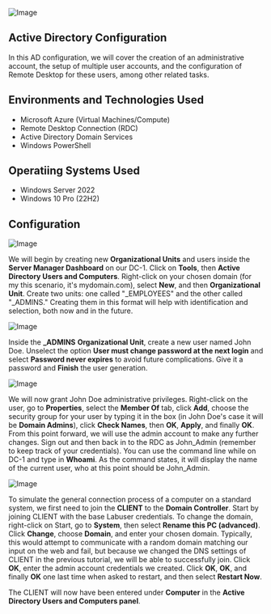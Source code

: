 ![Image](https://i.imgur.com/I4b2apl.png)

## Active Directory Configuration 
In this AD configuration, we will cover the creation of an administrative account, the setup of multiple user accounts, and the configuration of Remote Desktop for these users, among other related tasks.

## Environments and Technologies Used 

- Microsoft Azure (Virtual Machines/Compute)
- Remote Desktop Connection (RDC)
- Active Directory Domain Services
- Windows PowerShell

## Operatiing Systems Used

- Windows Server 2022
- Windows 10 Pro (22H2)

## Configuration

![Image](https://i.imgur.com/xGh03cZ.png)

We will begin by creating new **Organizational Units** and users inside the **Server Manager Dashboard** on our DC-1. Click on **Tools**, then **Active Directory Users and Computers**. Right-click on your chosen domain (for my this scenario, it's mydomain.com), select **New**, and then **Organizational Unit**. Create two units: one called "_EMPLOYEES" and the other called "_ADMINS." Creating them in this format will help with identification and selection, both now and in the future. 

![Image](https://i.imgur.com/yt5loj4.png)

Inside the **_ADMINS** **Organizational Unit**, create a new user named John Doe. Unselect the option **User must change password at the next login** and select **Password never expires** to avoid future complications. Give it a password and **Finish** the user generation.

![Image](https://i.imgur.com/WBbwsj6.png)

We will now grant John Doe administrative privileges. Right-click on the user, go to **Properties**, select the **Member Of** tab, click **Add**, choose the security group for your user by typing it in the box (in John Doe's case it will be **Domain Admins**), click **Check Names**, then **OK**, **Apply**, and finally **OK**. From this point forward, we will use the admin account to make any further changes. Sign out and then back in to the RDC as John_Admin (remember to keep track of your credentials). You can use the command line while on DC-1 and type in **Whoami**. As the command states, it will display the name of the current user, who at this point should be John_Admin.

![Image](https://i.imgur.com/iTxBkcR.png)

To simulate the general connection process of a computer on a standard system, we first need to join the **CLIENT** to the **Domain Controller**. Start by joining CLIENT with the base Labuser credentials. To change the domain, right-click on Start, go to **System**, then select **Rename this PC (advanced)**. Click **Change**, choose **Domain**, and enter your chosen domain. Typically, this would attempt to communicate with a random domain matching our input on the web and fail, but because we changed the DNS settings of CLIENT in the previous tutorial, we will be able to successfully join. Click **OK**, enter the admin account credentials we created. Click **OK**, **OK**, and finally **OK** one last time when asked to restart, and then select **Restart Now**.

The CLIENT will now have been entered under **Computer** in the **Active Directory Users and Computers panel**.








